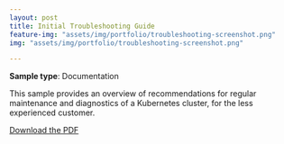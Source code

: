 ```yaml
---
layout: post
title: Initial Troubleshooting Guide
feature-img: "assets/img/portfolio/troubleshooting-screenshot.png"
img: "assets/img/portfolio/troubleshooting-screenshot.png"

---
```

**Sample type**: Documentation

This sample provides an overview of recommendations for regular maintenance and diagnostics of a Kubernetes cluster, for the less experienced customer.

[Download the PDF](_portfolio/vmware-troubleshooting.pdf)

